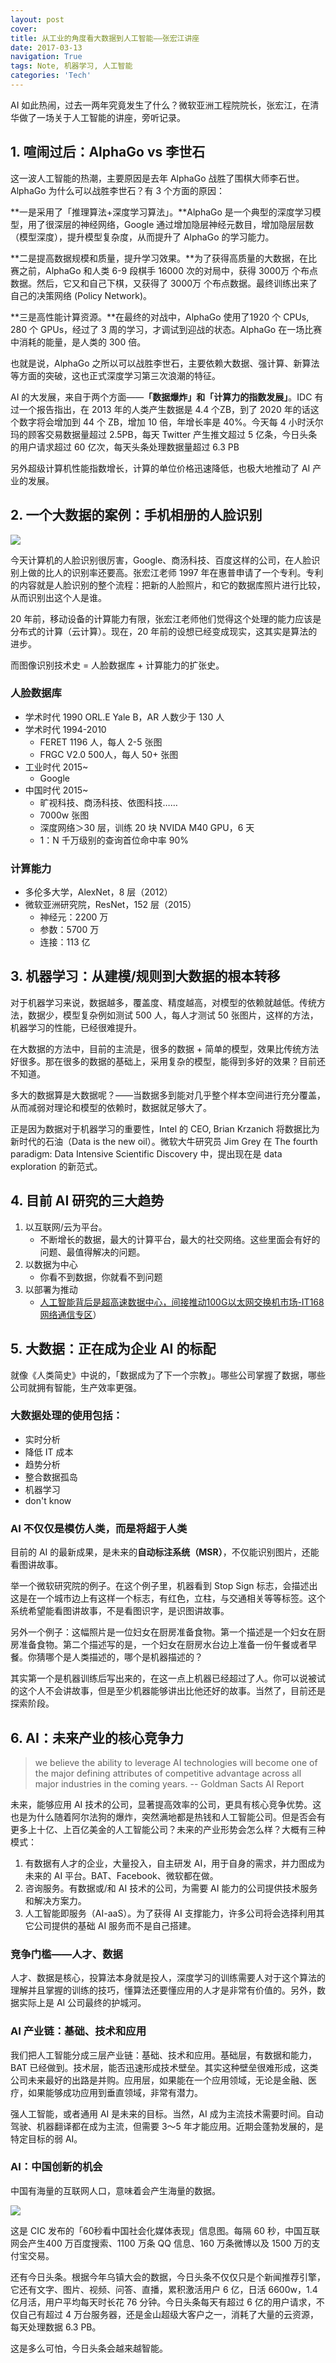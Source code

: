 ```yaml
---
layout: post
cover:
title: 从工业的角度看大数据到人工智能——张宏江讲座
date: 2017-03-13
navigation: True
tags: Note, 机器学习, 人工智能
categories: 'Tech'
---
```



AI 如此热闹，过去一两年究竟发生了什么？微软亚洲工程院院长，张宏江，在清华做了一场关于人工智能的讲座，旁听记录。

<!--more-->


## 1. 喧闹过后：AlphaGo vs 李世石

这一波人工智能的热潮，主要原因是去年 AlphaGo 战胜了围棋大师李石世。AlphaGo 为什么可以战胜李世石？有 3 个方面的原因：

**一是采用了「推理算法+深度学习算法」。**AlphaGo 是一个典型的深度学习模型，用了很深层的神经网络，Google 通过增加隐层神经元数目，增加隐层层数（模型深度），提升模型复杂度，从而提升了 AlphaGo 的学习能力。

**二是提高数据规模和质量，提升学习效果。**为了获得高质量的大数据，在比赛之前，AlphaGo  和人类 6-9 段棋手 16000 次的对局中，获得 3000万 个布点数据。然后，它又和自己下棋，又获得了 3000万 个布点数据。最终训练出来了自己的决策网络 (Policy Network)。
 
**三是高性能计算资源。**在最终的对战中，AlphaGo 使用了1920 个 CPUs, 280 个 GPUs，经过了 3 周的学习，才调试到迎战的状态。AlphaGo 在一场比赛中消耗的能量，是人类的 300 倍。

也就是说，AlphaGo 之所以可以战胜李世石，主要依赖大数据、强计算、新算法等方面的突破，这也正式深度学习第三次浪潮的特征。
  
AI 的大发展，来自于两个方面——**「数据爆炸」**和**「计算力的指数发展」**。IDC 有过一个报告指出，在 2013 年的人类产生数据是 4.4 个ZB，到了 2020 年的话这个数字将会增加到 44 个 ZB，增加 10 倍，年增长率是 40%。今天每 4 小时沃尔玛的顾客交易数据量超过 2.5PB，每天 Twitter 产生推文超过 5 亿条，今日头条的用户请求超过 60 亿次，每天头条处理数据量超过 6.3 PB

另外超级计算机性能指数增长，计算的单位价格迅速降低，也极大地推动了 AI 产业的发展。

## 2. 一个大数据的案例：手机相册的人脸识别

![](http://7xr7hh.com1.z0.glb.clouddn.com/2017-09-21-imageRec-1.jpg)

今天计算机的人脸识别很厉害，Google、商汤科技、百度这样的公司，在人脸识别上做的比人的识别率还要高。张宏江老师 1997 年在惠普申请了一个专利。专利的内容就是人脸识别的整个流程：把新的人脸照片，和它的数据库照片进行比较，从而识别出这个人是谁。

20 年前，移动设备的计算能力有限，张宏江老师他们觉得这个处理的能力应该是分布式的计算（云计算）。现在，20 年前的设想已经变成现实，这其实是算法的进步。

而图像识别技术史 = 人脸数据库 + 计算能力的扩张史。

### 人脸数据库

- 学术时代 1990 ORL.E Yale B，AR 人数少于 130 人
- 学术时代 1994-2010
    - FERET 1196 人，每人 2-5 张图
    - FRGC V2.0 500人，每人 50+ 张图
- 工业时代 2015~
    - Google
- 中国时代 2015~
    - 旷视科技、商汤科技、依图科技……
    - 7000w 张图
    - 深度网络＞30 层，训练 20 块 NVIDA M40 GPU，6 天
    - 1：N 千万级别的查询首位命中率 90%

### 计算能力

- 多伦多大学，AlexNet，8 层（2012）
- 微软亚洲研究院，ResNet，152 层（2015）
    - 神经元：2200 万
    - 参数：5700 万
    - 连接：113 亿

## 3. 机器学习：从建模/规则到大数据的根本转移

对于机器学习来说，数据越多，覆盖度、精度越高，对模型的依赖就越低。传统方法，数据少，模型复杂例如测试 500 人，每人才测试 50 张图片，这样的方法，机器学习的性能，已经很难提升。

在大数据的方法中，目前的主流是，很多的数据 + 简单的模型，效果比传统方法好很多。那在很多的数据的基础上，采用复杂的模型，能得到多好的效果？目前还不知道。

多大的数据算是大数据呢？——当数据多到能对几乎整个样本空间进行充分覆盖，从而减弱对理论和模型的依赖时，数据就足够大了。

正是因为数据对于机器学习的重要性，Intel 的 CEO, Brian Krzanich 将数据比为新时代的石油（Data is the new oil）。微软大牛研究员 Jim Grey 在 The fourth paradigm: Data Intensive Scientific Discovery 中，提出现在是 data exploration 的新范式。

## 4. 目前 AI 研究的三大趋势

1. 以互联网/云为平台。
    - 不断增长的数据，最大的计算平台，最大的社交网络。这些里面会有好的问题、最值得解决的问题。
2. 以数据为中心
    - 你看不到数据，你就看不到问题
3. 以部署为推动
	  - [人工智能背后是超高速数据中心，间接推动100G以太网交换机市场-IT168 网络通信专区](http://net.it168.com/a2017/0718/3148/000003148818.shtml)）
  
## 5. 大数据：正在成为企业 AI 的标配

就像《人类简史》中说的，「数据成为了下一个宗教」。哪些公司掌握了数据，哪些公司就拥有智能，生产效率更强。

### 大数据处理的使用包括：

- 实时分析
- 降低 IT 成本
- 趋势分析
- 整合数据孤岛
- 机器学习
- don't know

### AI 不仅仅是模仿人类，而是将超于人类
 
目前的 AI 的最新成果，是未来的**自动标注系统（MSR）**，不仅能识别图片，还能看图讲故事。

举一个微软研究院的例子。在这个例子里，机器看到 Stop Sign 标志，会描述出这是在一个城市边上有这样一个标志，有红色，立柱，与交通相关等等标签。这个系统希望能看图讲故事，不是看图识字，是识图讲故事。

另外一个例子：这幅照片是一位妇女在厨房准备食物。第一个描述是一个妇女在厨房准备食物。第二个描述写的是，一个妇女在厨房水台边上准备一份午餐或者早餐。你猜哪个是人类描述的，哪个是机器描述的？

其实第一个是机器训练后写出来的，在这一点上机器已经超过了人。你可以说被试的这个人不会讲故事，但是至少机器能够讲出比他还好的故事。当然了，目前还是探索阶段。
  
## 6. AI：未来产业的核心竞争力

> we believe the ability to leverage AI technologies will become one of the major defining attributes of competitive advantage across all major industries in the coming years.
>  -- Goldman Sacts AI Report
  
未来，能够应用 AI 技术的公司，显著提高效率的公司，更具有核心竞争优势。这也是为什么随着阿尔法狗的爆炸，突然满地都是热钱和人工智能公司。但是否会有更多上十亿、上百亿美金的人工智能公司？未来的产业形势会怎么样？大概有三种模式：

1. 有数据有人才的企业，大量投入，自主研发 AI，用于自身的需求，并力图成为未来的 AI 平台。BAT、Facebook、微软都在做。
2. 咨询服务。有数据或/和 AI 技术的公司，为需要 AI 能力的公司提供技术服务和解决方案力。
3. 人工智能即服务（AI-aaS）。为了获得 AI 支撑能力，许多公司将会选择利用其它公司提供的基础 AI 服务而不是自己搭建。


### 竞争门槛——人才、数据

人才、数据是核心，投算法本身就是投人，深度学习的训练需要人对于这个算法的理解并且掌握的训练的技巧，懂算法还要懂应用的人才是非常有价值的。另外，数据实际上是 AI 公司最终的护城河。


### AI 产业链：基础、技术和应用

我们把人工智能分成三层产业链：基础、技术和应用。基础层，有数据和能力，BAT 已经做到。技术层，能否迅速形成技术壁垒。其实这种壁垒很难形成，这类公司未来最好的出路是并购。应用层，如果能在一个应用领域，无论是金融、医疗，如果能够成功应用到垂直领域，非常有潜力。

强人工智能，或者通用 AI 是未来的目标。当然，AI 成为主流技术需要时间。自动驾驶、机器翻译都在成为主流，但需要 3～5 年才能应用。近期会蓬勃发展的，是特定目标的弱 AI。

### AI：中国创新的机会

中国有海量的互联网人口，意味着会产生海量的数据。

![](http://7xr7hh.com1.z0.glb.clouddn.com/2017-09-21-ChinaInternet60s.jpg)


这是 CIC 发布的「60秒看中国社会化媒体表现」信息图。每隔 60 秒，中国互联网会产生400 万百度搜索、1100 万条 QQ 信息、160 万条微博以及 1500 万的支付宝交易。

还有今日头条。根据今年乌镇大会的数据，今日头条不仅仅只是个新闻推荐引擎，它还有文字、图片、视频、问答、直播，累积激活用户 6 亿，日活 6600w，1.4 亿月活，用户平均每天时长花 76 分钟。今日头条每天有超过 6 亿的用户请求，不仅自己有超过 4 万台服务器，还是金山超级大客户之一，消耗了大量的云资源，每天处理数据 6.3 PB。

这是多么可怕，今日头条会越来越智能。


